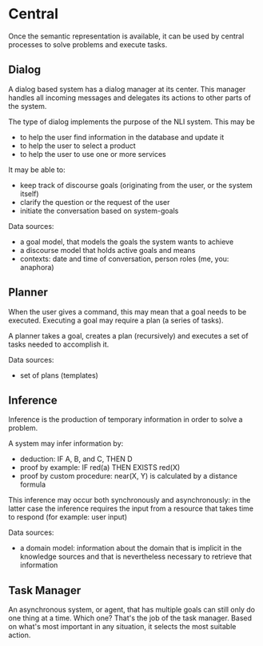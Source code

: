 # Central

Once the semantic representation is available, it can be used by central processes to solve problems and execute tasks.

## Dialog

A dialog based system has a dialog manager at its center. This manager handles all incoming messages and delegates its actions to other parts of the system.

The type of dialog implements the purpose of the NLI system. This may be

* to help the user find information in the database and update it
* to help the user to select a product
* to help the user to use one or more services

It may be able to:

* keep track of discourse goals (originating from the user, or the system itself)
* clarify the question or the request of the user
* initiate the conversation based on system-goals

Data sources:

* a goal model, that models the goals the system wants to achieve
* a discourse model that holds active goals and means
* contexts: date and time of conversation, person roles (me, you: anaphora)

## Planner

When the user gives a command, this may mean that a goal needs to be executed. Executing a goal may require a plan (a series of tasks).

A planner takes a goal, creates a plan (recursively) and executes a set of tasks needed to accomplish it.

Data sources:

* set of plans (templates)

## Inference

Inference is the production of temporary information in order to solve a problem.

A system may infer information by:

* deduction: IF A, B, and C, THEN D
* proof by example: IF red(a) THEN EXISTS red(X)
* proof by custom procedure: near(X, Y) is calculated by a distance formula

This inference may occur both synchronously and asynchronously: in the latter case the inference requires the input from a resource that takes time to respond (for example: user input)

Data sources:

* a domain model: information about the domain that is implicit in the knowledge sources and that is nevertheless necessary to retrieve that information

## Task Manager

An asynchronous system, or agent, that has multiple goals can still only do one thing at a time. Which one? That's the job of the task manager. Based on what's most important in any
situation, it selects the most suitable action.
